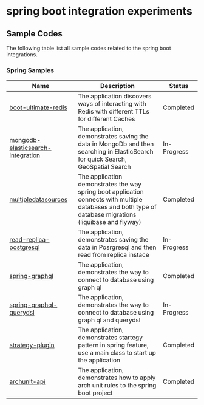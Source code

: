 # spring boot integration experiments

## Sample Codes

The following table list all sample codes related to the spring boot integrations.

### Spring Samples


| Name                                                                     | Description | Status |
|--------------------------------------------------------------------------| ------------------ | --------------|
| [boot-ultimate-redis](./boot-ultimate-redis)                             | The application discovers ways of interacting with Redis with different TTLs for different Caches | Completed |
| [mongodb-elasticsearch-integration](./mongodb-elasticsearch-integration) | The application, demonstrates saving the data in MongoDb and then searching in ElasticSearch for quick Search, GeoSpatial Search | In-Progress |
| [multipledatasources](./multipledatasources)                             | The application demonstrates the way spring boot application connects with multiple databases and both type of database migrations (liquibase and flyway)  | Completed |
| [read-replica-postgresql](./read-replica-postgresql)                     | The application, demonstrates saving the data in Posrgresql and then read from replica instace | In-Progress |
| [spring-graphql](./spring-graphql)                                       | The application, demonstrates the way to connect to database using graph ql |  Completed |
| [spring-graphql-querydsl](./spring-graphql-querydsl)                     | The application, demonstrates the way to connect to database using graph ql and querydsl| In-Progress |
| [strategy-plugin](./strategy-plugin)                                     | The application, demonstrates startegy pattern in spring feature, use a main class to start up the application | Completed |
| [archunit-api](./archunit-api)                                           | The application, demonstrates how to apply arch unit rules to the spring boot project | Completed  |